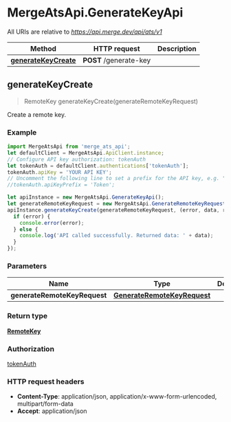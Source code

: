 # MergeAtsApi.GenerateKeyApi

All URIs are relative to *https://api.merge.dev/api/ats/v1*

Method | HTTP request | Description
------------- | ------------- | -------------
[**generateKeyCreate**](GenerateKeyApi.md#generateKeyCreate) | **POST** /generate-key | 



## generateKeyCreate

> RemoteKey generateKeyCreate(generateRemoteKeyRequest)



Create a remote key.

### Example

```javascript
import MergeAtsApi from 'merge_ats_api';
let defaultClient = MergeAtsApi.ApiClient.instance;
// Configure API key authorization: tokenAuth
let tokenAuth = defaultClient.authentications['tokenAuth'];
tokenAuth.apiKey = 'YOUR API KEY';
// Uncomment the following line to set a prefix for the API key, e.g. "Token" (defaults to null)
//tokenAuth.apiKeyPrefix = 'Token';

let apiInstance = new MergeAtsApi.GenerateKeyApi();
let generateRemoteKeyRequest = new MergeAtsApi.GenerateRemoteKeyRequest(); // GenerateRemoteKeyRequest | 
apiInstance.generateKeyCreate(generateRemoteKeyRequest, (error, data, response) => {
  if (error) {
    console.error(error);
  } else {
    console.log('API called successfully. Returned data: ' + data);
  }
});
```

### Parameters


Name | Type | Description  | Notes
------------- | ------------- | ------------- | -------------
 **generateRemoteKeyRequest** | [**GenerateRemoteKeyRequest**](GenerateRemoteKeyRequest.md)|  | 

### Return type

[**RemoteKey**](RemoteKey.md)

### Authorization

[tokenAuth](../README.md#tokenAuth)

### HTTP request headers

- **Content-Type**: application/json, application/x-www-form-urlencoded, multipart/form-data
- **Accept**: application/json

